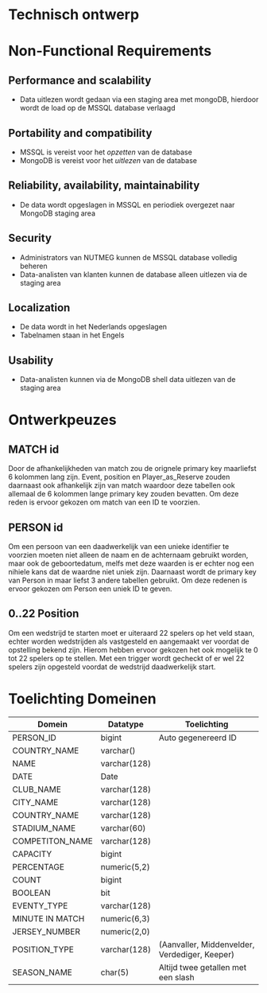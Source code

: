 # Technisch ontwerp

# Non-Functional Requirements

## Performance and scalability

- Data uitlezen wordt gedaan via een staging area met mongoDB, hierdoor wordt de load op de MSSQL database verlaagd

## Portability and compatibility

- MSSQL is vereist voor het *opzetten* van de database
- MongoDB is vereist voor het *uitlezen* van de database

## Reliability, availability, maintainability

- De data wordt opgeslagen in MSSQL en periodiek overgezet naar MongoDB staging area

## Security

- Administrators van NUTMEG kunnen de MSSQL database volledig beheren
- Data-analisten van klanten kunnen de database alleen uitlezen via de staging area

## Localization

- De data wordt in het Nederlands opgeslagen
- Tabelnamen staan in het Engels

## Usability

- Data-analisten kunnen via de MongoDB shell data uitlezen van de staging area

# Ontwerkpeuzes

## MATCH id
Door de afhankelijkheden van match zou de orignele primary key maarliefst 6 kolommen lang zijn. Event, position en Player_as_Reserve zouden daarnaast ook  afhankelijk zijn van match waardoor deze tabellen ook allemaal de 6 kolommen lange primary key zouden bevatten. Om deze reden is ervoor gekozen om match van een ID te voorzien.

## PERSON id
Om een persoon van een daadwerkelijk van een unieke identifier te voorzien moeten niet alleen de naam en de achternaam gebruikt worden, maar ook de geboortedatum, melfs met deze waarden is er echter nog een nihiele kans dat de waardne niet uniek zijn. Daarnaast wordt de primary key van Person in maar liefst 3 andere tabellen gebruikt. Om deze redenen is ervoor gekozen om Person een uniek ID te geven.

## 0..22 Position
Om een wedstrijd te starten moet er uiteraard 22 spelers op het veld staan, echter worden wedstrijden als vastgesteld en aangemaakt ver voordat de opstelling bekend zijn. Hierom hebben ervoor gekozen het ook mogelijk te 0 tot 22 spelers op te stellen. Met een trigger wordt gecheckt of er wel 22 spelers zijn opgesteld voordat de wedstrijd daadwerkelijk start.

# Toelichting Domeinen

|Domein				|Datatype		|Toelichting									|
|-------------------|---------------|-----------------------------------------------|
|PERSON_ID			|bigint			|Auto gegenereerd ID	|
|COUNTRY_NAME		|varchar()		||
|NAME				|varchar(128)	||
|DATE				|Date			||
|CLUB_NAME			|varchar(128)	||
|CITY_NAME			|varchar(128)	||
|COUNTRY_NAME		|varchar(128)	||
|STADIUM_NAME		|varchar(60)	||
|COMPETITON_NAME	|varchar(128)	||
|CAPACITY			|bigint			||
|PERCENTAGE			|numeric(5,2)	||
|COUNT				|bigint			||
|BOOLEAN			|bit			||
|EVENTY_TYPE		|varchar(128)	||
|MINUTE IN MATCH	|numeric(6,3)	||
|JERSEY_NUMBER		|numeric(2,0)	||
|POSITION_TYPE		|varchar(128)	|(Aanvaller, Middenvelder, Verdediger, Keeper)	|
|SEASON_NAME		|char(5)		|Altijd twee getallen met een slash				|